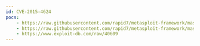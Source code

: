 ```yaml
---
id: CVE-2015-4624
pocs:
    - https://raw.githubusercontent.com/rapid7/metasploit-framework/master/modules/exploits/linux/http/pineapple_preconfig_cmdinject.rb
    - https://raw.githubusercontent.com/rapid7/metasploit-framework/master/modules/exploits/linux/http/pineapple_bypass_cmdinject.rb
    - https://www.exploit-db.com/raw/40609
---
```

